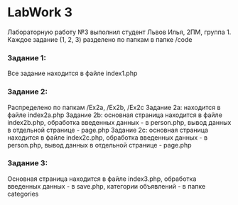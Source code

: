 # LabWork 3
Лабораторную работу №3 выполнил студент Львов Илья, 2ПМ, группа 1.\
Каждое задание (1, 2, 3) разделено по папкам в папке /code

### Задание 1:
Все задание находится в файле index1.php

### Задание 2:
Распределено по папкам /Ex2a, /Ex2b, /Ex2c
Задание 2a: находится в файле index2a.php
Задание 2b: основная страница находится в файле index2b.php, обработка введенных данных - в person.php, вывод данных в отдельной странице - page.php
Задание 2c: основная страница находится в файле index2c.php, обработка введенных данных - в person.php, вывод данных в отдельной странице - page.php

### Задание 3:
Основная страница находится в файле index3.php, обработка введенных данных - в save.php, категории объявлений - в папке categories